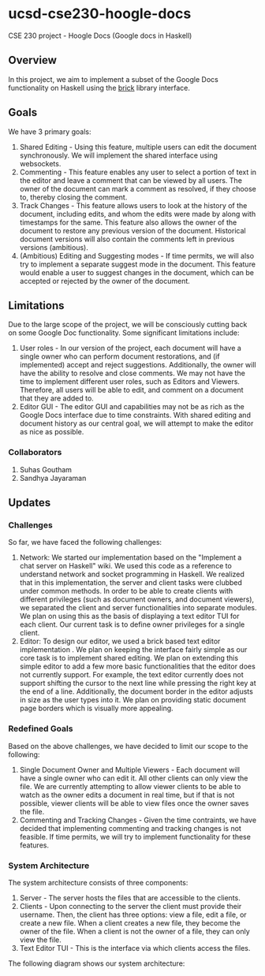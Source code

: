 # ucsd-cse230-hoogle-docs
CSE 230 project - Hoogle Docs (Google docs in Haskell)
## Overview
In this project, we aim to implement a subset of the Google Docs functionality on Haskell using the [brick](https://github.com/jtdaugherty/brick/) library interface. 
## Goals
We have 3 primary goals:
  1. Shared Editing - Using this feature, multiple users can edit the document synchronously. We will implement the shared interface using websockets.
  2. Commenting - This feature enables any user to select a portion of text in the editor and leave a comment that can be viewed by all users. The owner of the document can mark a comment as resolved, if they choose to, thereby closing the comment.
  3. Track Changes - This feature allows users to look at the history of the document, including edits, and whom the edits were made by along with timestamps for the same. This feature also allows the owner of the document to restore any previous version of the document. Historical document versions will also contain the comments left in previous versions (ambitious).
  4. (Ambitious) Editing and Suggesting modes - If time permits, we will also try to implement a separate suggest mode in the document. This feature would enable a user to suggest changes in the document, which can be accepted or rejected by the owner of the document.
## Limitations
Due to the large scope of the project, we will be consciously cutting back on some Google Doc functionality. Some significant limitations include:
  1. User roles - In our version of the project, each document will have a single owner who can perform document restorations, and (if implemented) accept and reject suggestions. Additionally, the owner will have the ability to resolve and close comments. We may not have the time to implement different user roles, such as Editors and Viewers. Therefore, all users will be able to edit, and comment on a document that they are added to.
  2. Editor GUI - The editor GUI and capabilities may not be as rich as the Google Docs interface due to time constraints. With shared editing and document history as our central goal, we will attempt to make the editor as nice as possible.
### Collaborators
  1. Suhas Goutham
  2. Sandhya Jayaraman

## Updates

### Challenges
So far, we have faced the following challenges:
1. Network: We started our implementation based on the "Implement a chat server on Haskell" wiki. We used this code as a reference to understand network and socket programming in Haskell. We realized that in this implementation, the server and client tasks were clubbed under common methods. In order to be able to create clients with different privileges (such as document owners, and document viewers), we separated the client and server functionalities into separate modules. We plan on using this as the basis of displaying a text editor TUI for each client. Our current task is to define owner privileges for a single client.
2. Editor: To design our editor, we used a brick based text editor implementation <insert link>. We plan on keeping the interface fairly simple as our core task is to implement shared editing. We plan on extending this simple editor to add a few more basic functionalities that the editor does not currently support. For example, the text editor currently does not support shifting the cursor to the next line while pressing the right key at the end of a line. Additionally, the document border in the editor adjusts in size as the user types into it. We plan on providing static document page borders which is visually more appealing.

### Redefined Goals
Based on the above challenges, we have decided to limit our scope to the following:
1. Single Document Owner and Multiple Viewers - Each document will have a single owner who can edit it. All other clients can only view the file. We are currently attempting to allow viewer clients to be able to watch as the owner edits a document in real time, but if that is not possible, viewer clients will be able to view files once the owner saves the file.
2. Commenting and Tracking Changes - Given the time contraints, we have decided that implementing commenting and tracking changes is not feasible. If time permits, we will try to implement functionality for these features.

### System Architecture
The system architecture consists of three components:
1. Server - The server hosts the files that are accessible to the clients.
2. Clients - Upon connecting to the server the client must provide their username. Then, the client has three options: view a file, edit a file, or create a new file. When a client creates a new file, they become the owner of the file. When a client is not the owner of a file, they can only view the file.
3. Text Editor TUI - This is the interface via which clients access the files.

The following diagram shows our system architecture:

